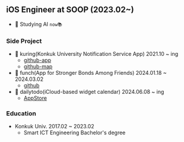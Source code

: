 ## iOS Engineer at SOOP (2023.02~)

- 📖 Studying AI `now📚`

### Side Project

 - 🔔 kuring(Konkuk University Notification Service App) 2021.10 ~ ing
    - [github-app](https://github.com/ku-ring/ios-app)
    - [github-map](https://github.com/ku-ring/ios-map)
 - 🥊 funch(App for Stronger Bonds Among Friends) 2024.01.18 ~ 2024.03.02
    - [github](https://github.com/Nexters/moyamoya-ios-app)
 - 📅 dailytodo(iCloud-based widget calendar) 2024.06.08 ~ ing
    - [AppStore](https://apps.apple.com/kr/app/dailytodo-%EB%8D%B0%EC%9D%BC%EB%A6%AC%ED%88%AC%EB%91%90/id6475230566)

### Education
 - Konkuk Univ. 2017.02 ~ 2023.02
   - Smart ICT Engineering Bachelor's degree
